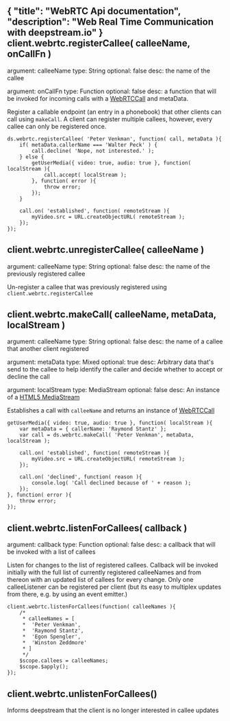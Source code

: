 {
	"title": "WebRTC Api documentation",
	"description": "Web Real Time Communication with deepstream.io"
}
client.webrtc.registerCallee( calleeName, onCallFn )
-----------------------
argument: calleeName
type: String
optional: false
desc: the name of the callee

argument: onCallFn
type: Function
optional: false
desc: a function that will be invoked for incoming calls with a [WebRTCCall](webrtc_call.html) and metaData.

Register a callable endpoint (an entry in a phonebook) that other clients can call using `makeCall`. A client can register multiple callees, however, every callee can only be registered once.

	ds.webrtc.registerCallee( 'Peter Venkman', function( call, metaData ){
		if( metaData.callerName === 'Walter Peck' ) {
			call.decline( 'Nope, not interested.' );
		} else {
			getUserMedia({ video: true, audio: true }, function( localStream ){
				call.accept( localStream );
			}, function( error ){
				throw error;
			});
		}

		call.on( 'established', function( remoteStream ){
			myVideo.src = URL.createObjectURL( remoteStream );
		});
	});

client.webrtc.unregisterCallee( calleeName )
-----------------------
argument: calleeName
type: String
optional: false
desc: the name of the previously registered callee

Un-register a callee that was previously registered using `client.webrtc.registerCallee`

client.webrtc.makeCall( calleeName, metaData, localStream ) 
-----------------------
argument: calleeName
type: String
optional: false
desc: the name of a callee that another client registered

argument: metaData
type: Mixed
optional: true
desc: Arbitrary data that's send to the callee to help identify the caller and decide whether to accept or decline the call

argument: localStream
type: MediaStream
optional: false
desc: An instance of a [HTML5 MediaStream](https://developer.mozilla.org/en/docs/Web/API/MediaStream)

Establishes a call with `calleeName` and returns an instance of [WebRTCCall](webrtc_call.html)

	getUserMedia({ video: true, audio: true }, function( localStream ){
		var metaData = { callerName: 'Raymond Stantz' };
		var call = ds.webrtc.makeCall( 'Peter Venkman', metaData, localStream );

		call.on( 'established', function( remoteStream ){
			myVideo.src = URL.createObjectURL( remoteStream );
		});

		call.on( 'declined', function( reason ){
			console.log( 'Call declined because of ' + reason );
		});
	}, function( error ){
		throw error;
	});

client.webrtc.listenForCallees( callback )
-----------------------
argument: callback
type: Function
optional: false
desc: a callback that will be invoked with a list of callees

Listen for changes to the list of registered callees. Callback will be invoked initially with the full list
of currently registered calleeNames and from thereon with an updated list of callees for every change. Only one calleeListener can be registered per client (but its easy to multiplex updates from there, e.g. by using an event emitter.)

	client.webrtc.listenForCallees(function( calleeNames ){
		/*
		 * calleeNames = [
		 *	'Peter Venkman', 
		 *	'Raymond Stantz', 
		 *	'Egon Spengler', 
		 *	'Winston Zeddmore'
		 * ]
		 */
		$scope.callees = calleeNames;
		$scope.$apply();
	});


client.webrtc.unlistenForCallees()
-----------------------
Informs deepstream that the client is no longer interested in callee updates
</div>